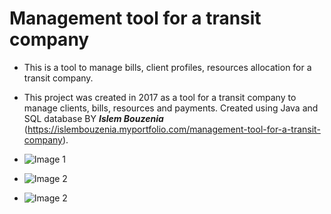 # Management tool for a transit company
* This is a tool to manage bills, client profiles, resources allocation for a transit company.
* This project was created in 2017 as a tool for a transit company to manage clients, bills, resources and payments. Created using Java and SQL database BY **_Islem Bouzenia_** (https://islembouzenia.myportfolio.com/management-tool-for-a-transit-company).

* ![Image 1](https://pro2-bar.myportfolio.com/v1/assets/ad5cd568-c38f-48df-a510-52d532fd0694/5791a4c4-6f51-4028-8245-88ea757632ac_rw_600.png?h=f43180e563aa74877ed24b0b83b6c8a0)
* ![Image 2](https://pro2-bar.myportfolio.com/v1/assets/ad5cd568-c38f-48df-a510-52d532fd0694/f24c9a2c-fae8-462c-9465-659729ca0015_rw_600.png?h=f830ff8b7987643e6518c22aeb61e042)
* ![Image 2](https://pro2-bar.myportfolio.com/v1/assets/ad5cd568-c38f-48df-a510-52d532fd0694/de4d147f-c7cd-4c8f-8630-444680d916ee_rw_600.png?h=305cd3bf47223d9cae1c8aef61519fd9)
